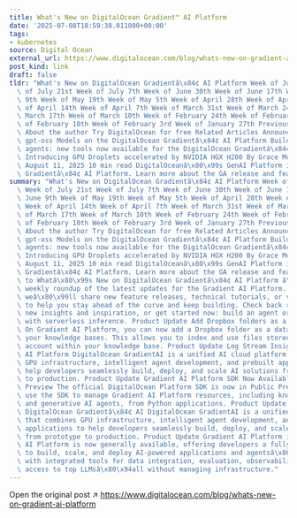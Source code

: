 ```yaml
---
title: What's New on DigitalOcean Gradient™ AI Platform
date: '2025-07-08T18:59:38.011000+00:00'
tags:
- kubernetes
source: Digital Ocean
external_url: https://www.digitalocean.com/blog/whats-new-on-gradient-ai-platform
post_kind: link
draft: false
tldr: "What's New on DigitalOcean Gradientâ\x84¢ AI Platform Week of July 28th Week\
  \ of July 21st Week of July 7th Week of June 30th Week of June 17th Week of June\
  \ 9th Week of May 19th Week of May 5th Week of April 28th Week of April 21st Week\
  \ of April 14th Week of April 7th Week of March 31st Week of March 24th Week of\
  \ March 17th Week of March 10th Week of February 24th Week of February 17th Week\
  \ of February 10th Week of February 3rd Week of January 27th Previous tutorials\
  \ About the author Try DigitalOcean for free Related Articles Announcing OpenAI\
  \ gpt-oss Models on the DigitalOcean Gradientâ\x84¢ AI Platform Build smarter AI\
  \ agents: new tools now available for the DigitalOcean Gradientâ\x84¢ AI Platform\
  \ Introducing GPU Droplets accelerated by NVIDIA HGX H200 By Grace Morgan Updated:\
  \ August 11, 2025 10 min read DigitalOceanâ\x80\x99s GenAI Platform is now DigitalOcean\
  \ Gradientâ\x84¢ AI Platform. Learn more about the GA release and features."
summary: "What's New on DigitalOcean Gradientâ\x84¢ AI Platform Week of July 28th\
  \ Week of July 21st Week of July 7th Week of June 30th Week of June 17th Week of\
  \ June 9th Week of May 19th Week of May 5th Week of April 28th Week of April 21st\
  \ Week of April 14th Week of April 7th Week of March 31st Week of March 24th Week\
  \ of March 17th Week of March 10th Week of February 24th Week of February 17th Week\
  \ of February 10th Week of February 3rd Week of January 27th Previous tutorials\
  \ About the author Try DigitalOcean for free Related Articles Announcing OpenAI\
  \ gpt-oss Models on the DigitalOcean Gradientâ\x84¢ AI Platform Build smarter AI\
  \ agents: new tools now available for the DigitalOcean Gradientâ\x84¢ AI Platform\
  \ Introducing GPU Droplets accelerated by NVIDIA HGX H200 By Grace Morgan Updated:\
  \ August 11, 2025 10 min read DigitalOceanâ\x80\x99s GenAI Platform is now DigitalOcean\
  \ Gradientâ\x84¢ AI Platform. Learn more about the GA release and features. Welcome\
  \ to Whatâ\x80\x99s New on DigitalOcean Gradientâ\x84¢ AI Platform â\x80\x94your\
  \ weekly roundup of the latest updates for the Gradient AI Platform. Each week,\
  \ weâ\x80\x99ll share new feature releases, technical tutorials, or video walkthroughs\
  \ to help you stay ahead of the curve and keep building. Check back regularly for\
  \ new insights and inspiration, or get started now: build an agent or call a model\
  \ with serverless inference. Product Update Add Dropbox folders as a data source\
  \ On Gradient AI Platform, you can now add a Dropbox folder as a data source to\
  \ your knowledge bases. This allows you to index and use files stored in your Dropbox\
  \ account within your knowledge base. Product Update Log Stream Insights on Gradient\
  \ AI Platform DigitalOcean GradientAI is a unified AI cloud platform that combines\
  \ GPU infrastructure, intelligent agent development, and prebuilt applications to\
  \ help developers seamlessly build, deploy, and scale AI solutions from prototype\
  \ to production. Product Update Gradient AI Platform SDK Now Available in Public\
  \ Preview The official DigitalOcean Platform SDK is now in Public Preview. You can\
  \ use the SDK to manage Gradient AI Platform resources, including knowledge bases\
  \ and generative AI agents, from Python applications. Product Update Introducing\
  \ DigitalOcean Gradientâ\x84¢ AI DigitalOcean GradientAI is a unified AI cloud platform\
  \ that combines GPU infrastructure, intelligent agent development, and prebuilt\
  \ applications to help developers seamlessly build, deploy, and scale AI solutions\
  \ from prototype to production. Product Update Gradient AI Platform is now GA Gradient\
  \ AI Platform is now generally available, offering developers a fully managed environment\
  \ to build, scale, and deploy AI-powered applications and agentsâ\x80\x94complete\
  \ with integrated tools for data integration, evaluation, observability, and serverless\
  \ access to top LLMsâ\x80\x94all without managing infrastructure."
---
```

Open the original post ↗ https://www.digitalocean.com/blog/whats-new-on-gradient-ai-platform
